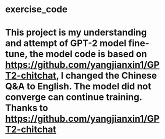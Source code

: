 # exercise_code
# This project is my understanding and attempt of GPT-2 model fine-tune, the model code is based on https://github.com/yangjianxin1/GPT2-chitchat, I changed the Chinese Q&A to English. The model did not converge can continue training. Thanks to https://github.com/yangjianxin1/GPT2-chitchat
